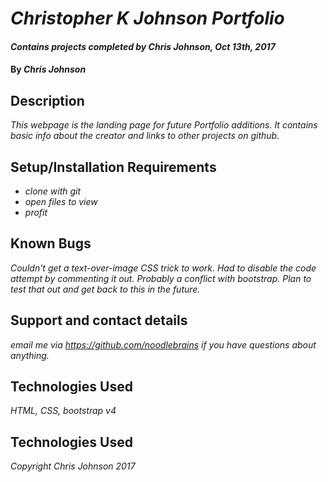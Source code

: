 # _Christopher K Johnson Portfolio_

#### _Contains projects completed by Chris Johnson, Oct 13th, 2017_

#### By _**Chris Johnson**_

## Description

_This webpage is the landing page for future Portfolio additions. It contains basic info about the creator and links to other projects on github._

## Setup/Installation Requirements

* _clone with git_
* _open files to view_
* _profit_

## Known Bugs

_Couldn't get a text-over-image CSS trick to work. Had to disable the code attempt by commenting it out. Probably a conflict with bootstrap. Plan to test that out and get back to this in the future._

## Support and contact details

_email me via https://github.com/noodlebrains if you have questions about anything._

## Technologies Used

_HTML, CSS, bootstrap v4_

## Technologies Used

_Copyright Chris Johnson 2017_
